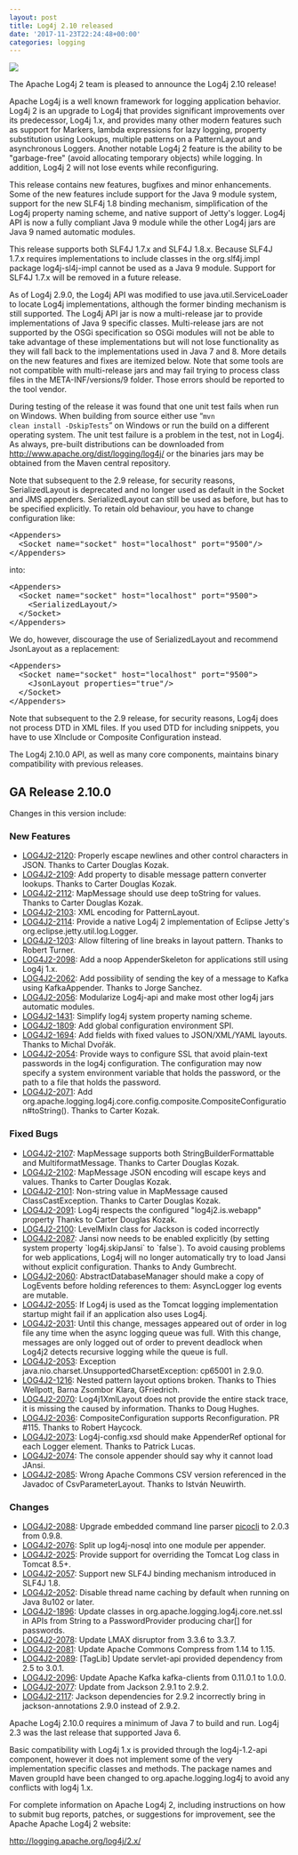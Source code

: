 ```yaml
---
layout: post
title: Log4j 2.10 released
date: '2017-11-23T22:24:48+00:00'
categories: logging
---
```

<img src="http://logging.apache.org/log4j/2.x/images/logo.jpg" />
<p>
The Apache Log4j 2 team is pleased to announce the Log4j 2.10 release!
</p><p>

Apache Log4j is a well known framework for logging application behavior. Log4j 2 is an upgrade to Log4j that provides significant improvements over its predecessor, Log4j 1.x, and provides many other modern features such as support for Markers, lambda expressions for lazy logging, property substitution using Lookups, multiple patterns on a PatternLayout and asynchronous Loggers. Another notable Log4j 2 feature is the ability to be "garbage-free" (avoid allocating temporary objects) while logging. In addition, Log4j 2 will not lose events while reconfiguring.
</p><p>

This release contains new features, bugfixes and minor enhancements. Some of the new features include support for the Java 9 module system, support for the new SLF4j 1.8 binding mechanism, simplification of the Log4j property naming scheme, and native support of Jetty's logger. Log4j API is now a fully compliant Java 9 module while the other Log4j jars are Java 9 named automatic modules.
</p><p>

This release supports both SLF4J 1.7.x and SLF4J 1.8.x. Because SLF4J 1.7.x requires implementations to include classes in the org.slf4j.impl package log4j-sl4j-impl cannot be used as a Java 9 module. Support for SLF4J 1.7.x will be removed in a future release.
</p><p>

As of Log4j 2.9.0, the Log4j API was modified to use java.util.ServiceLoader to locate Log4j implementations, although the former binding mechanism is still supported. The Log4j API jar is now a multi-release jar to provide implementations of Java 9 specific classes. Multi-release jars are not supported by the OSGi specification so OSGi modules will not be able to take advantage of these implementations but will not lose functionality as they will fall back to the implementations used in Java 7 and 8. More details on the new features and fixes are itemized below. Note that some tools are not compatible with multi-release jars and may fail trying to process class files in the META-INF/versions/9 folder. Those errors should be reported to the tool vendor.
</p><p>

During testing of the release it was found that one unit test fails when run on Windows. When building from source either use “<code>mvn clean install -DskipTests</code>” on Windows or run the build on a different operating system. The unit test failure is a problem in the test, not in Log4j. As always, pre-built distributions can be downloaded from <a href="http://www.apache.org/dist/logging/log4j/">http://www.apache.org/dist/logging/log4j/</a> or the binaries jars may be obtained from the Maven central repository.
</p><p>

Note that subsequent to the 2.9 release, for security reasons, SerializedLayout is deprecated and no
longer used as default in the Socket and JMS appenders. SerializedLayout can still be used as before,
but has to be specified explicitly. To retain old behaviour, you have to change configuration like:
</p>
<pre>
&lt;Appenders&gt;
  &lt;Socket name="socket" host="localhost" port="9500"/&gt;
&lt;/Appenders&gt;
</pre>
<p>

into:
</p>

<pre>
&lt;Appenders&gt;
  &lt;Socket name="socket" host="localhost" port="9500"&gt;
    &lt;SerializedLayout/&gt;
  &lt;/Socket&gt;
&lt;/Appenders&gt;
</pre>

<p>
We do, however, discourage the use of SerializedLayout and recommend JsonLayout as a replacement:
</p>

<pre>
&lt;Appenders&gt;
  &lt;Socket name="socket" host="localhost" port="9500"&gt;
    &lt;JsonLayout properties="true"/&gt;
  &lt;/Socket&gt;
&lt;/Appenders&gt;
</pre>

<p>
Note that subsequent to the 2.9 release, for security reasons, Log4j does not process DTD in XML files.
If you used DTD for including snippets, you have to use XInclude or Composite Configuration instead.
</p><p>

The Log4j 2.10.0 API, as well as many core components, maintains binary compatibility with previous releases.
</p><p>

<h2>GA Release 2.10.0</h2>

<p>
Changes in this version include:
</p>

<a name="new"/>
<h3>New Features</h3>

<ul>
<li><a href="https://issues.apache.org/jira/browse/LOG4J2-2120">LOG4J2-2120</a>:
Properly escape newlines and other control characters in JSON. Thanks to Carter Douglas Kozak.
</li><li><a href="https://issues.apache.org/jira/browse/LOG4J2-2109">LOG4J2-2109</a>:
Add property to disable message pattern converter lookups. Thanks to Carter Douglas Kozak.
</li><li><a href="https://issues.apache.org/jira/browse/LOG4J2-2112">LOG4J2-2112</a>:
MapMessage should use deep toString for values. Thanks to Carter Douglas Kozak.
</li><li><a href="https://issues.apache.org/jira/browse/LOG4J2-2103">LOG4J2-2103</a>:
XML encoding for PatternLayout.
</li><li><a href="https://issues.apache.org/jira/browse/LOG4J2-2114">LOG4J2-2114</a>:
Provide a native Log4j 2 implementation of Eclipse Jetty's org.eclipse.jetty.util.log.Logger.
</li><li><a href="https://issues.apache.org/jira/browse/LOG4J2-1203">LOG4J2-1203</a>:
Allow filtering of line breaks in layout pattern. Thanks to Robert Turner.
</li><li><a href="https://issues.apache.org/jira/browse/LOG4J2-2098">LOG4J2-2098</a>:
Add a noop AppenderSkeleton for applications still using Log4j 1.x.
</li><li><a href="https://issues.apache.org/jira/browse/LOG4J2-2062">LOG4J2-2062</a>:
Add possibility of sending the key of a message to Kafka using KafkaAppender. Thanks to Jorge Sanchez.
</li><li><a href="https://issues.apache.org/jira/browse/LOG4J2-2056">LOG4J2-2056</a>:
Modularize Log4j-api and make most other log4j jars automatic modules.
</li><li><a href="https://issues.apache.org/jira/browse/LOG4J2-1431">LOG4J2-1431</a>:
Simplify log4j system property naming scheme.
</li><li><a href="https://issues.apache.org/jira/browse/LOG4J2-1809">LOG4J2-1809</a>:
Add global configuration environment SPI.
</li><li><a href="https://issues.apache.org/jira/browse/LOG4J2-1694">LOG4J2-1694</a>:
Add fields with fixed values to JSON/XML/YAML layouts. Thanks to Michal Dvořák.
</li><li><a href="https://issues.apache.org/jira/browse/LOG4J2-2054">LOG4J2-2054</a>:
Provide ways to configure SSL that avoid plain-text passwords in the log4j configuration. The configuration may
        now specify a system environment variable that holds the password, or the path to a file that holds the password.
</li><li><a href="https://issues.apache.org/jira/browse/LOG4J2-2071">LOG4J2-2071</a>:
Add org.apache.logging.log4j.core.config.composite.CompositeConfiguration#toString(). Thanks to Carter Kozak.
</li>
</ul>

<a name="fixed"/>
<h3>Fixed Bugs</h3>

<ul>
<li><a href="https://issues.apache.org/jira/browse/LOG4J2-2107">LOG4J2-2107</a>:
MapMessage supports both StringBuilderFormattable and MultiformatMessage. Thanks to Carter Douglas Kozak.
</li><li><a href="https://issues.apache.org/jira/browse/LOG4J2-2102">LOG4J2-2102</a>:
MapMessage JSON encoding will escape keys and values. Thanks to Carter Douglas Kozak.
</li><li><a href="https://issues.apache.org/jira/browse/LOG4J2-2101">LOG4J2-2101</a>:
Non-string value in MapMessage caused ClassCastException. Thanks to Carter Douglas Kozak.
</li><li><a href="https://issues.apache.org/jira/browse/LOG4J2-2091">LOG4J2-2091</a>:
Log4j respects the configured "log4j2.is.webapp" property Thanks to Carter Douglas Kozak.
</li><li><a href="https://issues.apache.org/jira/browse/LOG4J2-2100">LOG4J2-2100</a>:
LevelMixIn class for Jackson is coded incorrectly
</li><li><a href="https://issues.apache.org/jira/browse/LOG4J2-2087">LOG4J2-2087</a>:
Jansi now needs to be enabled explicitly (by setting system property `log4j.skipJansi` to `false`). To avoid causing problems for web applications, Log4j will no longer automatically try to load Jansi without explicit configuration. Thanks to Andy Gumbrecht.
</li><li><a href="https://issues.apache.org/jira/browse/LOG4J2-2060">LOG4J2-2060</a>:
AbstractDatabaseManager should make a copy of LogEvents before holding references to them: AsyncLogger log events are mutable.
</li><li><a href="https://issues.apache.org/jira/browse/LOG4J2-2055">LOG4J2-2055</a>:
If Log4j is used as the Tomcat logging implementation startup might fail if an application also uses Log4j.
</li><li><a href="https://issues.apache.org/jira/browse/LOG4J2-2031">LOG4J2-2031</a>:
Until this change, messages appeared out of order in log file any time when the async logging queue was full.
        With this change, messages are only logged out of order to prevent deadlock when Log4j2 detects recursive
        logging while the queue is full.
</li><li><a href="https://issues.apache.org/jira/browse/LOG4J2-2053">LOG4J2-2053</a>:
Exception java.nio.charset.UnsupportedCharsetException: cp65001 in 2.9.0.
</li><li><a href="https://issues.apache.org/jira/browse/LOG4J2-1216">LOG4J2-1216</a>:
Nested pattern layout options broken. Thanks to Thies Wellpott, Barna Zsombor Klara, GFriedrich.
</li><li><a href="https://issues.apache.org/jira/browse/LOG4J2-2070">LOG4J2-2070</a>:
Log4j1XmlLayout does not provide the entire stack trace, it is missing the caused by information. Thanks to Doug Hughes.
</li><li><a href="https://issues.apache.org/jira/browse/LOG4J2-2036">LOG4J2-2036</a>:
CompositeConfiguration supports Reconfiguration. PR #115. Thanks to Robert Haycock.
</li><li><a href="https://issues.apache.org/jira/browse/LOG4J2-2073">LOG4J2-2073</a>:
Log4j-config.xsd should make AppenderRef optional for each Logger element. Thanks to Patrick Lucas.
</li><li><a href="https://issues.apache.org/jira/browse/LOG4J2-2074">LOG4J2-2074</a>:
The console appender should say why it cannot load JAnsi.
</li><li><a href="https://issues.apache.org/jira/browse/LOG4J2-2085">LOG4J2-2085</a>:
Wrong Apache Commons CSV version referenced in the Javadoc of CsvParameterLayout. Thanks to István Neuwirth.
</li>
</ul>

<a name="changes"/><a name="changed"/>
<h3>Changes</h3>
<ul>
<li><a href="https://issues.apache.org/jira/browse/LOG4J2-2088">LOG4J2-2088</a>:
Upgrade embedded command line parser <a href="http://picocli.info">picocli</a> to 2.0.3 from 0.9.8.
</li><li><a href="https://issues.apache.org/jira/browse/LOG4J2-2076">LOG4J2-2076</a>:
Split up log4j-nosql into one module per appender.
</li><li><a href="https://issues.apache.org/jira/browse/LOG4J2-2025">LOG4J2-2025</a>:
Provide support for overriding the Tomcat Log class in Tomcat 8.5+.
</li><li><a href="https://issues.apache.org/jira/browse/LOG4J2-2057">LOG4J2-2057</a>:
Support new SLF4J binding mechanism introduced in SLF4J 1.8.
</li><li><a href="https://issues.apache.org/jira/browse/LOG4J2-2052">LOG4J2-2052</a>:
Disable thread name caching by default when running on Java 8u102 or later.
</li><li><a href="https://issues.apache.org/jira/browse/LOG4J2-1896">LOG4J2-1896</a>:
Update classes in org.apache.logging.log4j.core.net.ssl in APIs from String to a PasswordProvider producing
        char[] for passwords.
</li><li><a href="https://issues.apache.org/jira/browse/LOG4J2-2078">LOG4J2-2078</a>:
Update LMAX disruptor from 3.3.6 to 3.3.7.
</li><li><a href="https://issues.apache.org/jira/browse/LOG4J2-2081">LOG4J2-2081</a>:
Update Apache Commons Compress from 1.14 to 1.15.
</li><li><a href="https://issues.apache.org/jira/browse/LOG4J2-2089">LOG4J2-2089</a>:
[TagLib] Update servlet-api provided dependency from 2.5 to 3.0.1.
</li><li><a href="https://issues.apache.org/jira/browse/LOG4J2-2096">LOG4J2-2096</a>:
Update Apache Kafka kafka-clients from 0.11.0.1 to 1.0.0.
</li><li><a href="https://issues.apache.org/jira/browse/LOG4J2-2077">LOG4J2-2077</a>:
Update from Jackson 2.9.1 to 2.9.2.
</li><li><a href="https://issues.apache.org/jira/browse/LOG4J2-2117">LOG4J2-2117</a>:
Jackson dependencies for 2.9.2 incorrectly bring in jackson-annotations 2.9.0 instead of 2.9.2.
</li>
</ul>


<p>
Apache Log4j 2.10.0 requires a minimum of Java 7 to build and run. Log4j 2.3 was the last release that supported Java 6.
</p><p>

Basic compatibility with Log4j 1.x is provided through the log4j-1.2-api component, however it does not implement some of the very implementation specific classes and methods. The package names and Maven groupId have been changed to org.apache.logging.log4j to avoid any conflicts with log4j 1.x.
</p><p>

For complete information on Apache Log4j 2, including instructions on how to submit bug reports, patches, or suggestions for improvement, see the Apache Apache Log4j 2 website:
</p><p>

<a href="http://logging.apache.org/log4j/2.x/">http://logging.apache.org/log4j/2.x/</a>
</p>
